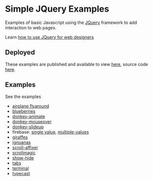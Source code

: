 # Simple JQuery Examples

Examples of basic Javascript using the [JQuery](https://jquery.com/) framework to add interaction to web pages.

Learn [how to use JQuery for web designers](https://knowledge.kitchen/content/courses/web-design/slides/jquery-intro)

## Deployed

These examples are published and available to view [here](https://nyu-web-design.github.io/jquery_examples/), source code [here](https://github.com/nyu-web-design/jquery_examples).

## Examples

See the examples

- [airplane flyaround](./airplane-flyaround)
- [blueberries](./blueberries)
- [donkey-animate](./donkey-animate)
- [donkey-mouseover](./donkey-mouseover)
- [donkey-slideup](./donkey-slideup)
- firebase: [single value](./firebase/firebase-single-value), [multiple-values](./firebase/firebase-multiple-values)
- [giraffes](./giraffes)
- [ignuanas](./iguanas)
- [scroll-affixer](./scroll-affixer)
- [scrollmagic](./scrollmagic)
- [show-hide](./show-hide)
- [tabs](./tabs)
- [terminal](./terminal)
- [typecast](./typecast)
